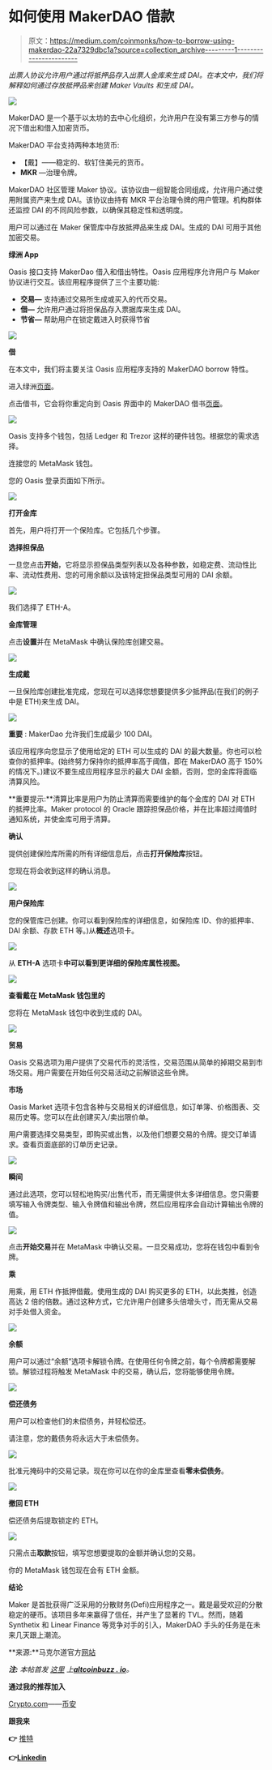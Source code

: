 # 如何使用 MakerDAO 借款

> 原文：<https://medium.com/coinmonks/how-to-borrow-using-makerdao-22a7329dbc1a?source=collection_archive---------1----------------------->

*出票人协议允许用户通过将抵押品存入出票人金库来生成 DAI。在本文中，我们将解释如何通过存放抵押品来创建 Maker Vaults 和生成 DAI。*

![](img/8c6af947840df993388b9cc318a2d522.png)

MakerDAO 是一个基于以太坊的去中心化组织，允许用户在没有第三方参与的情况下借出和借入加密货币。

MakerDAO 平台支持两种本地货币:

*   【戴】——稳定的、软钉住美元的货币。
*   **MKR** —治理令牌。

MakerDAO 社区管理 Maker 协议。该协议由一组智能合同组成，允许用户通过使用附属资产来生成 DAI。该协议由持有 MKR 平台治理令牌的用户管理。机构群体还监控 DAI 的不同风险参数，以确保其稳定性和透明度。

用户可以通过在 Maker 保管库中存放抵押品来生成 DAI。生成的 DAI 可用于其他加密交易。

**绿洲 App**

Oasis 接口支持 MakerDao 借入和借出特性。Oasis 应用程序允许用户与 Maker 协议进行交互。该应用程序提供了三个主要功能:

*   **交易—** 支持通过交易所生成或买入的代币交易。
*   **借—** 允许用户通过将担保品存入票据库来生成 DAI。
*   **节省—** 帮助用户在锁定戴进入时获得节省

![](img/da00da1abcdc3daa69dab1b85eb01b47.png)

**借**

在本文中，我们将主要关注 Oasis 应用程序支持的 MakerDAO borrow 特性。

进入绿洲[页面](https://oasis.app/)。

点击借书，它会将你重定向到 Oasis 界面中的 MakerDAO 借书[页面](https://oasis.app/borrow)。

![](img/1de60085eb2763b736840aaecdff9408.png)

Oasis 支持多个钱包，包括 Ledger 和 Trezor 这样的硬件钱包。根据您的需求选择。

连接您的 MetaMask 钱包。

您的 Oasis 登录页面如下所示。

![](img/83ea6d94dd8e620b563d66b4644dc405.png)

**打开金库**

首先，用户将打开一个保险库。它包括几个步骤。

**选择担保品**

一旦您点击**开始**，它将显示担保品类型列表以及各种参数，如稳定费、流动性比率、流动性费用、您的可用余额以及该特定担保品类型可用的 DAI 余额。

![](img/8c6ccd4c418d367b358bc3e09e84f024.png)

我们选择了 ETH-A。

**金库管理**

点击**设置**并在 MetaMask 中确认保险库创建交易。

![](img/6819fedb004e86d81c3d4178d3b753d0.png)

**生成戴**

一旦保险库创建批准完成，您现在可以选择您想要提供多少抵押品(在我们的例子中是 ETH)来生成 DAI。

![](img/f93678bc8f4a0faf7f44b087b7080f98.png)

**重要** : MakerDao 允许我们生成最少 100 DAI。

该应用程序向您显示了使用给定的 ETH 可以生成的 DAI 的最大数量。你也可以检查你的抵押率。(始终努力保持你的抵押率高于阈值，即在 MakerDAO 高于 150%的情况下。)建议不要生成应用程序显示的最大 DAI 金额，否则，您的金库将面临清算风险。

**重要提示:**清算比率是用户为防止清算而需要维护的每个金库的 DAI 对 ETH 的抵押比率。Maker protocol 的 Oracle 跟踪担保品价格，并在比率超过阈值时通知系统，并使金库可用于清算。

**确认**

提供创建保险库所需的所有详细信息后，点击**打开保险库**按钮。

您现在将会收到这样的确认消息。

![](img/04f45fd3b1b7c09d954293cf1c800eeb.png)

**用户保险库**

您的保管库已创建。你可以看到保险库的详细信息，如保险库 ID、你的抵押率、DAI 余额、存款 ETH 等。)从**概述**选项卡。

![](img/5841895a26801d7689bb9e4edde9537e.png)

从 **ETH-A** 选项卡**中可以看到更详细的保险库属性视图。**

![](img/4deb7f0fcc9a65c68b40f75df4999829.png)

**查看戴在 MetaMask 钱包里的**

您将在 MetaMask 钱包中收到生成的 DAI。

![](img/2ff7781569442cf6b17638181b518b29.png)

**贸易**

Oasis 交易选项为用户提供了交易代币的灵活性，交易范围从简单的掉期交易到市场交易。用户需要在开始任何交易活动之前解锁这些令牌。

**市场**

Oasis Market 选项卡包含各种与交易相关的详细信息，如订单簿、价格图表、交易历史等。您可以在此创建买入/卖出限价单。

用户需要选择交易类型，即购买或出售，以及他们想要交易的令牌。提交订单请求。查看页面底部的订单历史记录。

![](img/b69805e185e5568a2132c1435ffe4764.png)

**瞬间**

通过此选项，您可以轻松地购买/出售代币，而无需提供太多详细信息。您只需要填写输入令牌类型、输入令牌值和输出令牌，然后应用程序会自动计算输出令牌的值。

![](img/bec403361a6fe486570df96179282c35.png)

点击**开始交易**并在 MetaMask 中确认交易。一旦交易成功，您将在钱包中看到令牌。

**乘**

用乘，用 ETH 作抵押借戴。使用生成的 DAI 购买更多的 ETH，以此类推，创造高达 2 倍的倍数。通过这种方式，它允许用户创建多头倍增头寸，而无需从交易对手处借入资金。

![](img/95d12a5ec011716e675214b2cd6db81e.png)

**余额**

用户可以通过“余额”选项卡解锁令牌。在使用任何令牌之前，每个令牌都需要解锁。解锁过程将触发 MetaMask 中的交易，确认后，您将能够使用令牌。

![](img/2354e418e6028d2e402ab11527fe2308.png)

**偿还债务**

用户可以检查他们的未偿债务，并轻松偿还。

请注意，您的戴债务将永远大于未偿债务。

![](img/50e883b8831bc514a2070e6420030aa8.png)

批准元掩码中的交易记录。现在你可以在你的金库里查看**零未偿债务**。

![](img/9fece3796054afa3fdf903cfde84f17b.png)

**撤回 ETH**

偿还债务后提取锁定的 ETH。

![](img/993fd6f157833b7f14cf9ab7cf895050.png)

只需点击**取款**按钮，填写您想要提取的金额并确认您的交易。

你的 MetaMask 钱包现在会有 ETH 金额。

**结论**

Maker 是首批获得广泛采用的分散财务(Defi)应用程序之一。戴是最受欢迎的分散稳定的硬币。该项目多年来赢得了信任，并产生了显著的 TVL。然而，随着 Synthetix 和 Linear Finance 等竞争对手的引入，MakerDAO 手头的任务是在未来几天跟上潮流。

**来源:**马克尔道官方[网站](https://makerdao.com/)

***注:*** *本帖首发* [*这里*](https://www.altcoinbuzz.io/bitcoin-and-crypto-guide/exploring-the-borrow-feature-of-makerdao/) *上*[***altcoinbuzz . io***](http://www.altcoinbuzz.io/)*。*

**通过我的推荐加入**

[Crypto.com](https://binance.com/en/register?ref=E8PCD3AF)——[币安](https://platinum.crypto.com/r/sut3pd9bzn)

**跟我来**

**👉** [推特](https://twitter.com/rumadas123)

**👉**[**Linkedin**](https://www.linkedin.com/in/ruma-das-a1439320/)